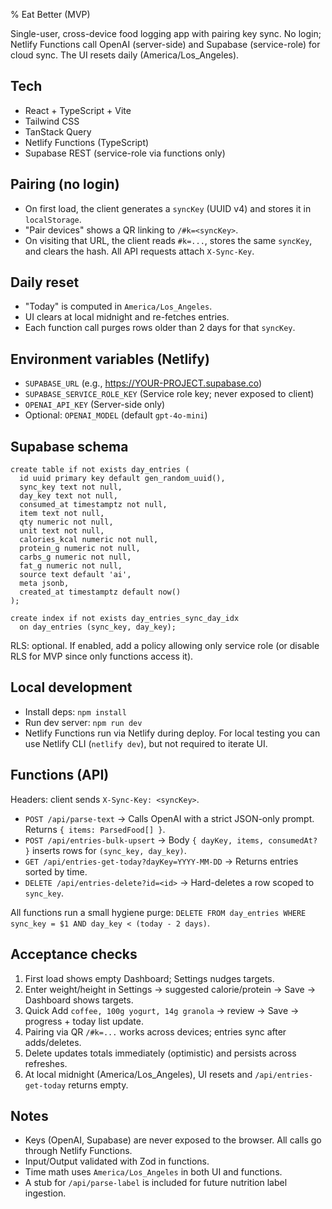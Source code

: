 % Eat Better (MVP)

Single-user, cross-device food logging app with pairing key sync. No login; Netlify Functions call OpenAI (server-side) and Supabase (service-role) for cloud sync. The UI resets daily (America/Los_Angeles).

## Tech

- React + TypeScript + Vite
- Tailwind CSS
- TanStack Query
- Netlify Functions (TypeScript)
- Supabase REST (service-role via functions only)

## Pairing (no login)

- On first load, the client generates a `syncKey` (UUID v4) and stores it in `localStorage`.
- "Pair devices" shows a QR linking to `/#k=<syncKey>`.
- On visiting that URL, the client reads `#k=...`, stores the same `syncKey`, and clears the hash. All API requests attach `X-Sync-Key`.

## Daily reset

- "Today" is computed in `America/Los_Angeles`.
- UI clears at local midnight and re-fetches entries.
- Each function call purges rows older than 2 days for that `syncKey`.

## Environment variables (Netlify)

- `SUPABASE_URL` (e.g., https://YOUR-PROJECT.supabase.co)
- `SUPABASE_SERVICE_ROLE_KEY` (Service role key; never exposed to client)
- `OPENAI_API_KEY` (Server-side only)
- Optional: `OPENAI_MODEL` (default `gpt-4o-mini`)

## Supabase schema

```
create table if not exists day_entries (
  id uuid primary key default gen_random_uuid(),
  sync_key text not null,
  day_key text not null,
  consumed_at timestamptz not null,
  item text not null,
  qty numeric not null,
  unit text not null,
  calories_kcal numeric not null,
  protein_g numeric not null,
  carbs_g numeric not null,
  fat_g numeric not null,
  source text default 'ai',
  meta jsonb,
  created_at timestamptz default now()
);

create index if not exists day_entries_sync_day_idx
  on day_entries (sync_key, day_key);
```

RLS: optional. If enabled, add a policy allowing only service role (or disable RLS for MVP since only functions access it).

## Local development

- Install deps: `npm install`
- Run dev server: `npm run dev`
- Netlify Functions run via Netlify during deploy. For local testing you can use Netlify CLI (`netlify dev`), but not required to iterate UI.

## Functions (API)

Headers: client sends `X-Sync-Key: <syncKey>`.

- `POST /api/parse-text` → Calls OpenAI with a strict JSON-only prompt. Returns `{ items: ParsedFood[] }`.
- `POST /api/entries-bulk-upsert` → Body `{ dayKey, items, consumedAt? }` inserts rows for `(sync_key, day_key)`.
- `GET /api/entries-get-today?dayKey=YYYY-MM-DD` → Returns entries sorted by time.
- `DELETE /api/entries-delete?id=<id>` → Hard-deletes a row scoped to `sync_key`.

All functions run a small hygiene purge: `DELETE FROM day_entries WHERE sync_key = $1 AND day_key < (today - 2 days)`.

## Acceptance checks

1. First load shows empty Dashboard; Settings nudges targets.
2. Enter weight/height in Settings → suggested calorie/protein → Save → Dashboard shows targets.
3. Quick Add `coffee, 100g yogurt, 14g granola` → review → Save → progress + today list update.
4. Pairing via QR `/#k=...` works across devices; entries sync after adds/deletes.
5. Delete updates totals immediately (optimistic) and persists across refreshes.
6. At local midnight (America/Los_Angeles), UI resets and `/api/entries-get-today` returns empty.

## Notes

- Keys (OpenAI, Supabase) are never exposed to the browser. All calls go through Netlify Functions.
- Input/Output validated with Zod in functions.
- Time math uses `America/Los_Angeles` in both UI and functions.
- A stub for `/api/parse-label` is included for future nutrition label ingestion.
